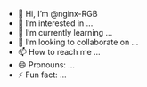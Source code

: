 - 👋 Hi, I’m @nginx-RGB
- 👀 I’m interested in ...
- 🌱 I’m currently learning ...
- 💞️ I’m looking to collaborate on ...
- 📫 How to reach me ...
- 😄 Pronouns: ...
- ⚡ Fun fact: ...

<!---
nginx-RGB/nginx-RGB is a ✨ special ✨ repository because its `README.md` (this file) appears on your GitHub profile.
You can click the Preview link to take a look at your changes.
--->

